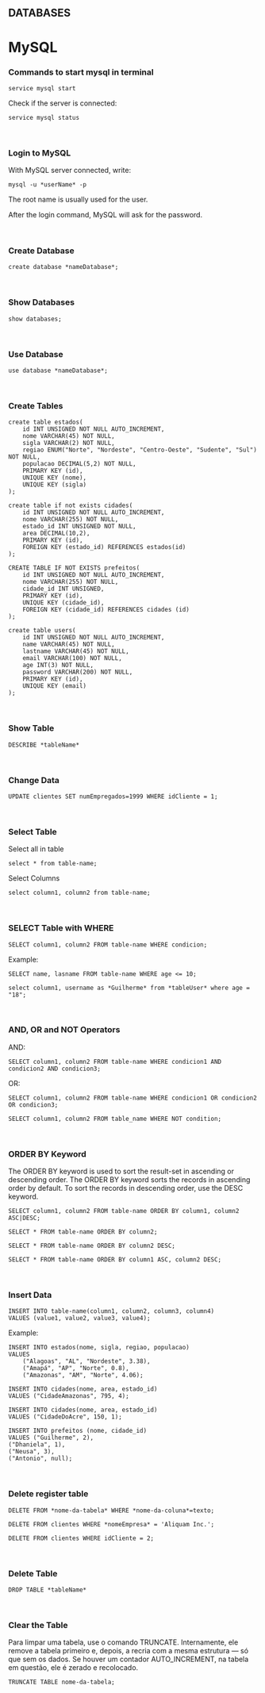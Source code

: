 ## DATABASES

# MySQL 

### Commands to start mysql in terminal


```
service mysql start 
```

Check if the server is connected:

```
service mysql status
```
<br>

### Login to MySQL

With MySQL server connected, write:

```
mysql -u *userName* -p 
```

The root name is usually used for the user.

After the login command, MySQL will ask for the password.

<br>

### Create Database

```
create database *nameDatabase*;
```

<br>

### Show Databases

```
show databases;
```
<br>

### Use Database 

```
use database *nameDatabase*;
```
<br>

### Create Tables

```
create table estados(
    id INT UNSIGNED NOT NULL AUTO_INCREMENT,
    nome VARCHAR(45) NOT NULL,
    sigla VARCHAR(2) NOT NULL, 
    regiao ENUM("Norte", "Nordeste", "Centro-Oeste", "Sudente", "Sul") NOT NULL,
    populacao DECIMAL(5,2) NOT NULL, 
    PRIMARY KEY (id),
    UNIQUE KEY (nome),
    UNIQUE KEY (sigla)
);
```

```
create table if not exists cidades(
    id INT UNSIGNED NOT NULL AUTO_INCREMENT,
    nome VARCHAR(255) NOT NULL,
    estado_id INT UNSIGNED NOT NULL, 
    area DECIMAL(10,2),
    PRIMARY KEY (id),
    FOREIGN KEY (estado_id) REFERENCES estados(id)
);
```

```
CREATE TABLE IF NOT EXISTS prefeitos(
    id INT UNSIGNED NOT NULL AUTO_INCREMENT,
    nome VARCHAR(255) NOT NULL,
    cidade_id INT UNSIGNED,
    PRIMARY KEY (id),
    UNIQUE KEY (cidade_id),
    FOREIGN KEY (cidade_id) REFERENCES cidades (id)
);
```

```
create table users(
    id INT UNSIGNED NOT NULL AUTO_INCREMENT,
    name VARCHAR(45) NOT NULL,
    lastname VARCHAR(45) NOT NULL, 
    email VARCHAR(100) NOT NULL,
    age INT(3) NOT NULL, 
    password VARCHAR(200) NOT NULL,
    PRIMARY KEY (id),
    UNIQUE KEY (email)
);
```
<br>

### Show Table

```
DESCRIBE *tableName*
```

<br>

### Change Data

```
UPDATE clientes SET numEmpregados=1999 WHERE idCliente = 1;
```
<br>

### Select Table

Select all in table

```
select * from table-name;
```

Select Columns

```
select column1, column2 from table-name;
```
<br>

### SELECT Table with WHERE

```
SELECT column1, column2 FROM table-name WHERE condicion;
```

Example:

```
SELECT name, lasname FROM table-name WHERE age <= 10;
```

```
select column1, username as *Guilherme* from *tableUser* where age = "18";
```
<br>

### AND, OR and NOT Operators

AND:

```
SELECT column1, column2 FROM table-name WHERE condicion1 AND condicion2 AND condicion3;
```

OR:

```
SELECT column1, column2 FROM table-name WHERE condicion1 OR condicion2 OR condicion3;
```

```
SELECT column1, column2 FROM table_name WHERE NOT condition;
```
<br>

### ORDER BY Keyword

The ORDER BY keyword is used to sort the result-set in ascending or descending order.
The ORDER BY keyword sorts the records in ascending order by default. To sort the records in descending order, use the DESC keyword.

```
SELECT column1, column2 FROM table-name ORDER BY column1, column2 ASC|DESC;
```

```
SELECT * FROM table-name ORDER BY column2;
```

```
SELECT * FROM table-name ORDER BY column2 DESC;
```

```
SELECT * FROM table-name ORDER BY column1 ASC, column2 DESC;
```

<br>

### Insert Data

```
INSERT INTO table-name(column1, column2, column3, column4) 
VALUES (value1, value2, value3, value4);
```

Example:

```
INSERT INTO estados(nome, sigla, regiao, populacao) 
VALUES 
    ("Alagoas", "AL", "Nordeste", 3.38),
    ("Amapá", "AP", "Norte", 0.8),
    ("Amazonas", "AM", "Norte", 4.06);
```   

```
INSERT INTO cidades(nome, area, estado_id)
VALUES ("CidadeAmazonas", 795, 4);
```

```
INSERT INTO cidades(nome, area, estado_id)
VALUES ("CidadeDoAcre", 150, 1);
```

```
INSERT INTO prefeitos (nome, cidade_id)
VALUES ("Guilherme", 2),
("Dhaniela", 1),
("Neusa", 3),
("Antonio", null);
```
<br>

### Delete register table 

```
DELETE FROM *nome-da-tabela* WHERE *nome-da-coluna*=texto;
```

```
DELETE FROM clientes WHERE *nomeEmpresa* = 'Aliquam Inc.';
```

```
DELETE FROM clientes WHERE idCliente = 2;
```

<br>

### Delete Table

```
DROP TABLE *tableName*
```

<br>

### Clear the Table

Para limpar uma tabela, use o comando TRUNCATE. Internamente, ele remove a tabela primeiro e, depois, a recria com a mesma estrutura — só que sem os dados. Se houver um contador AUTO_INCREMENT, na tabela em questão, ele é zerado e recolocado.

```
TRUNCATE TABLE nome-da-tabela;
```
 
